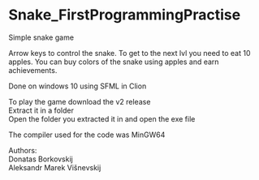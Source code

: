 # Snake_FirstProgrammingPractise

Simple snake game

Arrow keys to control the snake. To get to the next lvl you need to eat 10 apples. You can buy colors of the snake using apples and earn achievements.

Done on windows 10 using SFML in Clion

To play the game download the v2 release  
Extract it in a folder  
Open the folder you extracted it in and open the exe file 

The compiler used for the code was MinGW64


Authors:  
Donatas Borkovskij  
Aleksandr Marek Višnevskij 
